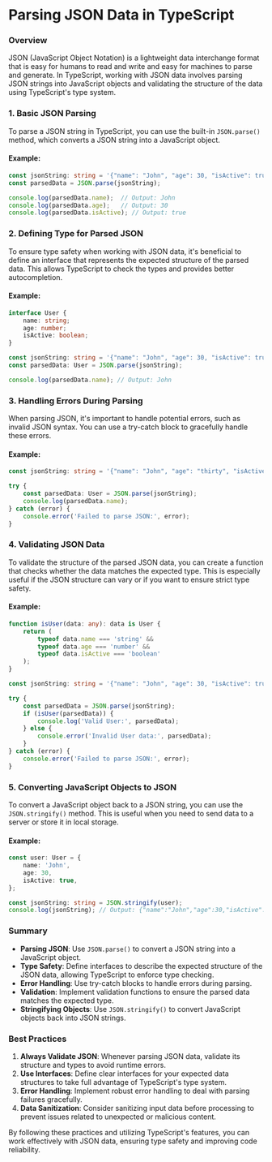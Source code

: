 # Parsing JSON Data in TypeScript

### Overview

JSON (JavaScript Object Notation) is a lightweight data interchange format that is easy for humans to read and write and easy for machines to parse and generate. In TypeScript, working with JSON data involves parsing JSON strings into JavaScript objects and validating the structure of the data using TypeScript's type system.

### 1. Basic JSON Parsing

To parse a JSON string in TypeScript, you can use the built-in `JSON.parse()` method, which converts a JSON string into a JavaScript object.

#### Example:

```typescript
const jsonString: string = '{"name": "John", "age": 30, "isActive": true}';
const parsedData = JSON.parse(jsonString);

console.log(parsedData.name);  // Output: John
console.log(parsedData.age);   // Output: 30
console.log(parsedData.isActive); // Output: true
```

### 2. Defining Type for Parsed JSON

To ensure type safety when working with JSON data, it's beneficial to define an interface that represents the expected structure of the parsed data. This allows TypeScript to check the types and provides better autocompletion.

#### Example:

```typescript
interface User {
    name: string;
    age: number;
    isActive: boolean;
}

const jsonString: string = '{"name": "John", "age": 30, "isActive": true}';
const parsedData: User = JSON.parse(jsonString);

console.log(parsedData.name); // Output: John
```

### 3. Handling Errors During Parsing

When parsing JSON, it's important to handle potential errors, such as invalid JSON syntax. You can use a try-catch block to gracefully handle these errors.

#### Example:

```typescript
const jsonString: string = '{"name": "John", "age": "thirty", "isActive": true}'; // Invalid age type

try {
    const parsedData: User = JSON.parse(jsonString);
    console.log(parsedData.name);
} catch (error) {
    console.error('Failed to parse JSON:', error);
}
```

### 4. Validating JSON Data

To validate the structure of the parsed JSON data, you can create a function that checks whether the data matches the expected type. This is especially useful if the JSON structure can vary or if you want to ensure strict type safety.

#### Example:

```typescript
function isUser(data: any): data is User {
    return (
        typeof data.name === 'string' &&
        typeof data.age === 'number' &&
        typeof data.isActive === 'boolean'
    );
}

const jsonString: string = '{"name": "John", "age": 30, "isActive": true}';

try {
    const parsedData = JSON.parse(jsonString);
    if (isUser(parsedData)) {
        console.log('Valid User:', parsedData);
    } else {
        console.error('Invalid User data:', parsedData);
    }
} catch (error) {
    console.error('Failed to parse JSON:', error);
}
```

### 5. Converting JavaScript Objects to JSON

To convert a JavaScript object back to a JSON string, you can use the `JSON.stringify()` method. This is useful when you need to send data to a server or store it in local storage.

#### Example:

```typescript
const user: User = {
    name: 'John',
    age: 30,
    isActive: true,
};

const jsonString: string = JSON.stringify(user);
console.log(jsonString); // Output: {"name":"John","age":30,"isActive":true}
```

### Summary

- **Parsing JSON**: Use `JSON.parse()` to convert a JSON string into a JavaScript object.
- **Type Safety**: Define interfaces to describe the expected structure of the JSON data, allowing TypeScript to enforce type checking.
- **Error Handling**: Use try-catch blocks to handle errors during parsing.
- **Validation**: Implement validation functions to ensure the parsed data matches the expected type.
- **Stringifying Objects**: Use `JSON.stringify()` to convert JavaScript objects back into JSON strings.

### Best Practices

1. **Always Validate JSON**: Whenever parsing JSON data, validate its structure and types to avoid runtime errors.
2. **Use Interfaces**: Define clear interfaces for your expected data structures to take full advantage of TypeScript's type system.
3. **Error Handling**: Implement robust error handling to deal with parsing failures gracefully.
4. **Data Sanitization**: Consider sanitizing input data before processing to prevent issues related to unexpected or malicious content.

By following these practices and utilizing TypeScript's features, you can work effectively with JSON data, ensuring type safety and improving code reliability.